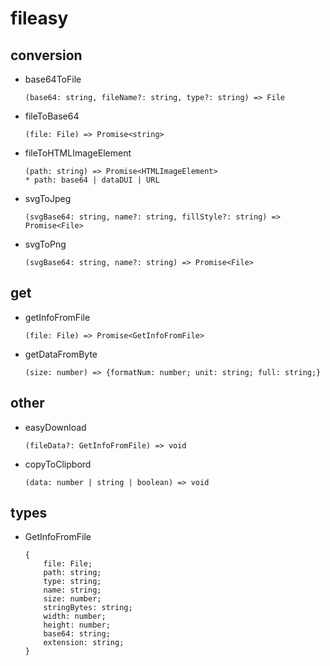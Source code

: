 # fileasy

## conversion

- base64ToFile
  ```text
  (base64: string, fileName?: string, type?: string) => File
  ```
- fileToBase64
  ```text
  (file: File) => Promise<string>
  ```
- fileToHTMLImageElement
  ```text
  (path: string) => Promise<HTMLImageElement>
  * path: base64 | dataDUI | URL
  ```
- svgToJpeg
  ```text
  (svgBase64: string, name?: string, fillStyle?: string) => Promise<File>
  ```
- svgToPng
  ```text
  (svgBase64: string, name?: string) => Promise<File>
  ```

## get

- getInfoFromFile

  ```text
  (file: File) => Promise<GetInfoFromFile>
  ```

- getDataFromByte
  ```text
  (size: number) => {formatNum: number; unit: string; full: string;}
  ```

## other

- easyDownload
  ```text
  (fileData?: GetInfoFromFile) => void
  ```
- copyToClipbord
  ```text
  (data: number | string | boolean) => void
  ```

## types

- GetInfoFromFile

  ```text
  {
      file: File;
      path: string;
      type: string;
      name: string;
      size: number;
      stringBytes: string;
      width: number;
      height: number;
      base64: string;
      extension: string;
  }
  ```

